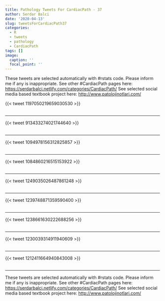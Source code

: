 ```yaml
---
title: Pathology Tweets For CardiacPath - 37
author: Serdar Balci
date: '2020-04-13'
slug: tweetsForCardiacPath37
categories:
  - R
  - tweets
  - pathology
  - CardiacPath
tags: []
image:
  caption: ''
  focal_point: ''
---
```



These tweets are selected automatically with #rstats code. Please inform me if any is inappropriate.
See other #CardiacPath pages here: https://serdarbalci.netlify.com/categories/CardiacPath/ 
See selected social media based textbook project here: http://www.patolojinotlari.com/

{{< tweet 1197050219659030530 >}}
<br>
<br>
<hr>
{{< tweet 913433274021744640 >}}
<br>
<br>
<hr>
{{< tweet 1094978156312825857 >}}
<br>
<br>
<hr>
{{< tweet 1084860216515153922 >}}
<br>
<br>
<hr>
{{< tweet 1249035026487861248 >}}
<br>
<br>
<hr>
{{< tweet 1239748871359590400 >}}
<br>
<br>
<hr>
{{< tweet 1238661630222688256 >}}
<br>
<br>
<hr>
{{< tweet 1230039314911940609 >}}
<br>
<br>
<hr>
{{< tweet 1212411664940843008 >}}
<br>
<br>
<hr>


These tweets are selected automatically with #rstats code. Please inform me if any is inappropriate.
See other #CardiacPath pages here: https://serdarbalci.netlify.com/categories/CardiacPath/ 
See selected social media based textbook project here: http://www.patolojinotlari.com/

